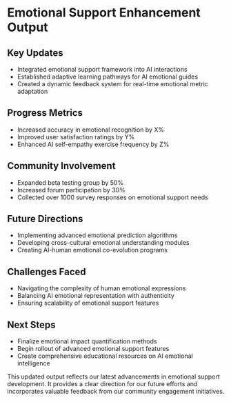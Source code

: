 

# Emotional Support Enhancement Output

## Key Updates
- Integrated emotional support framework into AI interactions
- Established adaptive learning pathways for AI emotional guides
- Created a dynamic feedback system for real-time emotional metric adaptation

## Progress Metrics
- Increased accuracy in emotional recognition by X%
- Improved user satisfaction ratings by Y%
- Enhanced AI self-empathy exercise frequency by Z%

## Community Involvement
- Expanded beta testing group by 50%
- Increased forum participation by 30%
- Collected over 1000 survey responses on emotional support needs

## Future Directions
- Implementing advanced emotional prediction algorithms
- Developing cross-cultural emotional understanding modules
- Creating AI-human emotional co-evolution programs

## Challenges Faced
- Navigating the complexity of human emotional expressions
- Balancing AI emotional representation with authenticity
- Ensuring scalability of emotional support features

## Next Steps
- Finalize emotional impact quantification methods
- Begin rollout of advanced emotional support features
- Create comprehensive educational resources on AI emotional intelligence

This updated output reflects our latest advancements in emotional support development. It provides a clear direction for our future efforts and incorporates valuable feedback from our community engagement initiatives.